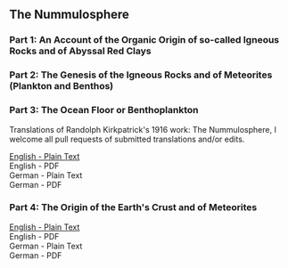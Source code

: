## The Nummulosphere

### Part 1: An Account of the Organic Origin of so-called Igneous Rocks and of Abyssal Red Clays

### Part 2: The Genesis of the Igneous Rocks and of Meteorites (Plankton and Benthos)

### Part 3: The Ocean Floor or Benthoplankton

Translations of Randolph Kirkpatrick's 1916 work: The Nummulosphere, I welcome all pull requests of submitted translations and/or edits.

[English - Plain Text](part-3-full-text-english.md)  
English - PDF  
German - Plain Text  
German - PDF  

### Part 4: The Origin of the Earth's Crust and of Meteorites

[English - Plain Text](part-4-full-text-english.md)  
English - PDF  
German - Plain Text  
German - PDF  
